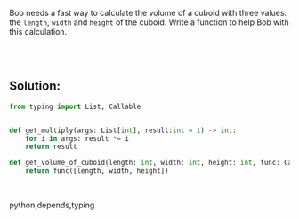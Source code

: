 Bob needs a fast way to calculate the volume of a cuboid with three values: the `length`, `width` and `height` of the cuboid. Write a function to help Bob with this calculation.

<br><br>

## Solution:

```py
from typing import List, Callable


def get_multiply(args: List[int], result:int = 1) -> int:
    for i in args: result *= i
    return result        

def get_volume_of_cuboid(length: int, width: int, height: int, func: Callable = get_multiply) -> int:
    return func([length, width, height])    
```

<br>


<tag>python,depends,typing<tag>